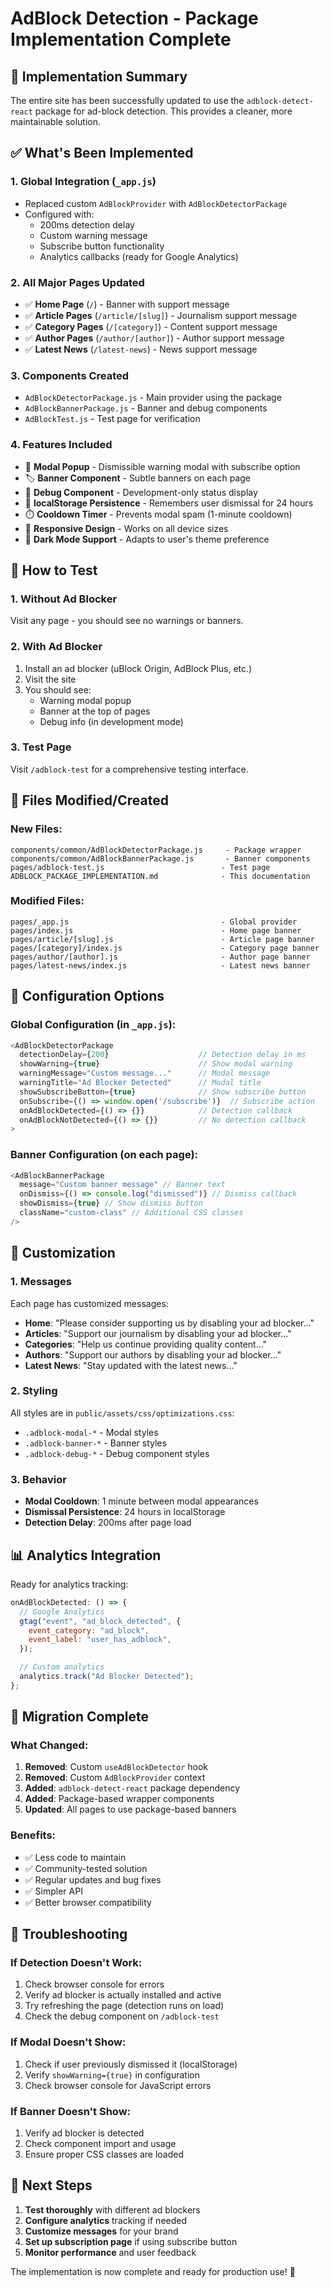 # AdBlock Detection - Package Implementation Complete

## 🎉 Implementation Summary

The entire site has been successfully updated to use the `adblock-detect-react` package for ad-block detection. This provides a cleaner, more maintainable solution.

## ✅ What's Been Implemented

### 1. **Global Integration** (`_app.js`)

- Replaced custom `AdBlockProvider` with `AdBlockDetectorPackage`
- Configured with:
  - 200ms detection delay
  - Custom warning message
  - Subscribe button functionality
  - Analytics callbacks (ready for Google Analytics)

### 2. **All Major Pages Updated**

- ✅ **Home Page** (`/`) - Banner with support message
- ✅ **Article Pages** (`/article/[slug]`) - Journalism support message
- ✅ **Category Pages** (`/[category]`) - Content support message
- ✅ **Author Pages** (`/author/[author]`) - Author support message
- ✅ **Latest News** (`/latest-news`) - News support message

### 3. **Components Created**

- `AdBlockDetectorPackage.js` - Main provider using the package
- `AdBlockBannerPackage.js` - Banner and debug components
- `AdBlockTest.js` - Test page for verification

### 4. **Features Included**

- 🚨 **Modal Popup** - Dismissible warning modal with subscribe option
- 🏷️ **Banner Component** - Subtle banners on each page
- 🔧 **Debug Component** - Development-only status display
- 💾 **localStorage Persistence** - Remembers user dismissal for 24 hours
- ⏱️ **Cooldown Timer** - Prevents modal spam (1-minute cooldown)
- 📱 **Responsive Design** - Works on all device sizes
- 🌙 **Dark Mode Support** - Adapts to user's theme preference

## 🚀 How to Test

### 1. **Without Ad Blocker**

Visit any page - you should see no warnings or banners.

### 2. **With Ad Blocker**

1. Install an ad blocker (uBlock Origin, AdBlock Plus, etc.)
2. Visit the site
3. You should see:
   - Warning modal popup
   - Banner at the top of pages
   - Debug info (in development mode)

### 3. **Test Page**

Visit `/adblock-test` for a comprehensive testing interface.

## 📁 Files Modified/Created

### New Files:

```
components/common/AdBlockDetectorPackage.js     - Package wrapper
components/common/AdBlockBannerPackage.js       - Banner components
pages/adblock-test.js                          - Test page
ADBLOCK_PACKAGE_IMPLEMENTATION.md              - This documentation
```

### Modified Files:

```
pages/_app.js                                  - Global provider
pages/index.js                                 - Home page banner
pages/article/[slug].js                        - Article page banner
pages/[category]/index.js                      - Category page banner
pages/author/[author].js                       - Author page banner
pages/latest-news/index.js                     - Latest news banner
```

## 🔧 Configuration Options

### Global Configuration (in `_app.js`):

```javascript
<AdBlockDetectorPackage
  detectionDelay={200}                    // Detection delay in ms
  showWarning={true}                      // Show modal warning
  warningMessage="Custom message..."      // Modal message
  warningTitle="Ad Blocker Detected"      // Modal title
  showSubscribeButton={true}              // Show subscribe button
  onSubscribe={() => window.open('/subscribe')}  // Subscribe action
  onAdBlockDetected={() => {}}            // Detection callback
  onAdBlockNotDetected={() => {}}         // No detection callback
>
```

### Banner Configuration (on each page):

```javascript
<AdBlockBannerPackage
  message="Custom banner message" // Banner text
  onDismiss={() => console.log("dismissed")} // Dismiss callback
  showDismiss={true} // Show dismiss button
  className="custom-class" // Additional CSS classes
/>
```

## 🎨 Customization

### 1. **Messages**

Each page has customized messages:

- **Home**: "Please consider supporting us by disabling your ad blocker..."
- **Articles**: "Support our journalism by disabling your ad blocker..."
- **Categories**: "Help us continue providing quality content..."
- **Authors**: "Support our authors by disabling your ad blocker..."
- **Latest News**: "Stay updated with the latest news..."

### 2. **Styling**

All styles are in `public/assets/css/optimizations.css`:

- `.adblock-modal-*` - Modal styles
- `.adblock-banner-*` - Banner styles
- `.adblock-debug-*` - Debug component styles

### 3. **Behavior**

- **Modal Cooldown**: 1 minute between modal appearances
- **Dismissal Persistence**: 24 hours in localStorage
- **Detection Delay**: 200ms after page load

## 📊 Analytics Integration

Ready for analytics tracking:

```javascript
onAdBlockDetected: () => {
  // Google Analytics
  gtag("event", "ad_block_detected", {
    event_category: "ad_block",
    event_label: "user_has_adblock",
  });

  // Custom analytics
  analytics.track("Ad Blocker Detected");
};
```

## 🔄 Migration Complete

### What Changed:

1. **Removed**: Custom `useAdBlockDetector` hook
2. **Removed**: Custom `AdBlockProvider` context
3. **Added**: `adblock-detect-react` package dependency
4. **Added**: Package-based wrapper components
5. **Updated**: All pages to use package-based banners

### Benefits:

- ✅ Less code to maintain
- ✅ Community-tested solution
- ✅ Regular updates and bug fixes
- ✅ Simpler API
- ✅ Better browser compatibility

## 🐛 Troubleshooting

### If Detection Doesn't Work:

1. Check browser console for errors
2. Verify ad blocker is actually installed and active
3. Try refreshing the page (detection runs on load)
4. Check the debug component on `/adblock-test`

### If Modal Doesn't Show:

1. Check if user previously dismissed it (localStorage)
2. Verify `showWarning={true}` in configuration
3. Check browser console for JavaScript errors

### If Banner Doesn't Show:

1. Verify ad blocker is detected
2. Check component import and usage
3. Ensure proper CSS classes are loaded

## 🚀 Next Steps

1. **Test thoroughly** with different ad blockers
2. **Configure analytics** tracking if needed
3. **Customize messages** for your brand
4. **Set up subscription page** if using subscribe button
5. **Monitor performance** and user feedback

The implementation is now complete and ready for production use! 🎉
